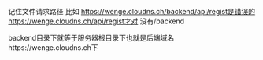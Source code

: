 记住文件请求路径 比如
https://wenge.cloudns.ch/backend/api/regist是错误的 https://wenge.cloudns.ch/api/regist才对 没有/backend

backend目录下就等于服务器根目录下也就是后端域名https://wenge.cloudns.ch下